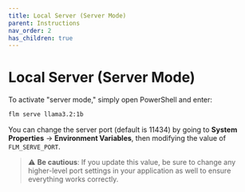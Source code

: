 ```yaml
---
title: Local Server (Server Mode)
parent: Instructions
nav_order: 2
has_children: true
---
```


# Local Server (Server Mode)

To activate "server mode," simply open PowerShell and enter:

```bash
flm serve llama3.2:1b
```

You can change the server port (default is 11434) by going to **System Properties** → **Environment Variables**, then modifying the value of `FLM_SERVE_PORT`.

> ⚠️ **Be cautious**: If you update this value, be sure to change any higher-level port settings in your application as well to ensure everything works correctly.
